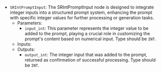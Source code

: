 - `SRIntPromptInput`: The SRIntPromptInput node is designed to integrate integer inputs into a structured prompt system, enhancing the prompt with specific integer values for further processing or generation tasks.
    - Parameters:
        - `input_int`: This parameter represents the integer value to be added to the prompt, playing a crucial role in customizing the prompt's content based on numerical input. Type should be `INT`.
    - Inputs:
    - Outputs:
        - `output_int`: The integer input that was added to the prompt, returned as confirmation of successful processing. Type should be `INT`.
